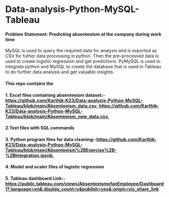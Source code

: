 # Data-analysis-Python-MySQL-Tableau

#### Problem Statement: Predicting absenteeism at the company during work time


MySQL is used to query the required data for analysis and is exported as CSV for futher data processing in python. Then the pre-processed data is used to create logistic regression and get predictions. PyMySQL is used to integrate python and MySQL to create the database that is used in Tableau to do further data analysis and get valuable insights.

#### This repo contains the 
#### 1. Excel files containing absenteeism dataset:- https://github.com/Karthik-K23/Data-analysis-Python-MySQL-Tableau/blob/main/Absenteeism_data.csv, https://github.com/Karthik-K23/Data-analysis-Python-MySQL-Tableau/blob/main/Absenteeism_new_data.csv, 
#### 2.Text files with SQL commands
#### 3. Python program files for data cleaning:-https://github.com/Karthik-K23/Data-analysis-Python-MySQL-Tableau/blob/main/Absenteeism%2BExercise%2B-%2BIntegration.ipynb,
#### 4. Model and scaler files of logistic regression
#### 5. Tableau dashboard Link:- https://public.tableau.com/views/AbsenteeismofanEmployee/Dashboard1?:language=en&:display_count=y&publish=yes&:origin=viz_share_link

